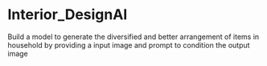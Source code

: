 # Interior_DesignAI   
Build a model to generate the diversified and better arrangement of items in household by providing a input image and prompt to condition the output image
